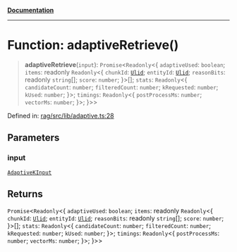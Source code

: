 [**Documentation**](../../../README.md)

***

# Function: adaptiveRetrieve()

> **adaptiveRetrieve**(`input`): `Promise`\<`Readonly`\<\{ `adaptiveUsed`: `boolean`; `items`: readonly `Readonly`\<\{ `chunkId`: [`Ulid`](../type-aliases/Ulid.md); `entityId`: [`Ulid`](../type-aliases/Ulid.md); `reasonBits`: readonly `string`[]; `score`: `number`; \}\>[]; `stats`: `Readonly`\<\{ `candidateCount`: `number`; `filteredCount`: `number`; `kRequested`: `number`; `kUsed`: `number`; \}\>; `timings`: `Readonly`\<\{ `postProcessMs`: `number`; `vectorMs`: `number`; \}\>; \}\>\>

Defined in: [rag/src/lib/adaptive.ts:28](https://github.com/ceponatia/roler/blob/1efd6363aec6d66587551f7c0b65cf6ffafb4079/packages/rag/src/lib/adaptive.ts#L28)

## Parameters

### input

[`AdaptiveKInput`](../type-aliases/AdaptiveKInput.md)

## Returns

`Promise`\<`Readonly`\<\{ `adaptiveUsed`: `boolean`; `items`: readonly `Readonly`\<\{ `chunkId`: [`Ulid`](../type-aliases/Ulid.md); `entityId`: [`Ulid`](../type-aliases/Ulid.md); `reasonBits`: readonly `string`[]; `score`: `number`; \}\>[]; `stats`: `Readonly`\<\{ `candidateCount`: `number`; `filteredCount`: `number`; `kRequested`: `number`; `kUsed`: `number`; \}\>; `timings`: `Readonly`\<\{ `postProcessMs`: `number`; `vectorMs`: `number`; \}\>; \}\>\>
